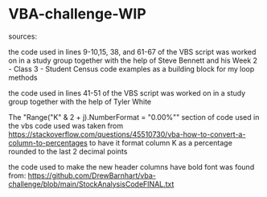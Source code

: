 # VBA-challenge-WIP
sources:

the code used in lines 9-10,15, 38, and 61-67 of the VBS script was worked on in a study group together with the help of Steve Bennett and his Week 2 - Class 3 - Student Census code examples as a building block for my loop methods

the code used in lines 41-51 of the VBS script was worked on in a study group together with the help of Tyler White

The "Range("K" & 2 + j).NumberFormat = "0.00%"" section of code used in the vbs code used was taken from
https://stackoverflow.com/questions/45510730/vba-how-to-convert-a-column-to-percentages to have it format column K as a percentage rounded to the last 2 decimal points

the code used to make the new header columns have bold font was found from: https://github.com/DrewBarnhart/vba-challenge/blob/main/StockAnalysisCodeFINAL.txt